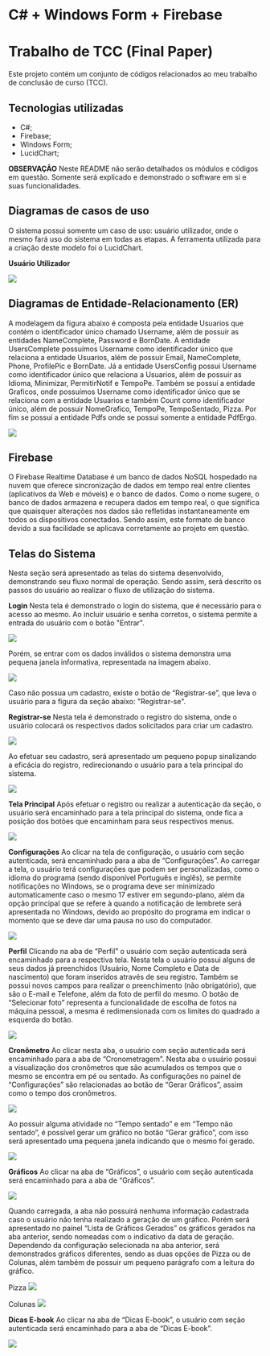 # C# + Windows Form + Firebase
# Trabalho de TCC (Final Paper)
  Este projeto contém um conjunto de códigos relacionados ao meu trabalho de conclusão de curso (TCC).

## Tecnologias utilizadas 
  - C#;
  - Firebase;
  - Windows Form;
  - LucidChart;

**OBSERVAÇÃO**
  Neste README não serão detalhados os módulos e códigos em questão. Somente será explicado e demonstrado
  o software em si e suas funcionalidades.

## Diagramas de casos de uso
  O sistema possui somente um caso de uso: usuário utilizador, onde o mesmo
  fará uso do sistema em todas as etapas. A ferramenta utilizada para a criação deste
  modelo foi o LucidChart.

  **Usuário Utilizador**
  
  ![](https://i.imgur.com/PLkH4Bf.png)

## Diagramas de Entidade-Relacionamento (ER)
  A modelagem da figura abaixo é composta pela entidade Usuarios que contém o
  identificador único chamado Username, além de possuir as entidades
  NameComplete, Password e BornDate. A entidade UsersComplete possuímos
  Username como identificador único que relaciona a entidade Usuarios, além de
  possuir Email, NameComplete, Phone, ProfilePic e BornDate. Já a entidade
  UsersConfig possui Username como identificador único que relaciona a Usuarios,
  além de possuir as Idioma, Minimizar, PermitirNotif e TempoPe. Também se possui
  a entidade Graficos, onde possuímos Username como identificador único que se
  relaciona com a entidade Usuarios e também Count como identificador único, além
  de possuir NomeGrafico, TempoPe, TempoSentado, Pizza.
  Por fim se possui a entidade Pdfs onde se possui somente a entidade PdfErgo.
  
  ![](https://i.imgur.com/qAtr56v.png)

## Firebase
  O Firebase Realtime Database é um banco de dados NoSQL hospedado na
  nuvem que oferece sincronização de dados em tempo real entre clientes (aplicativos
  da Web e móveis) e o banco de dados. Como o nome sugere, o banco de dados
  armazena e recupera dados em tempo real, o que significa que quaisquer alterações
  nos dados são refletidas instantaneamente em todos os dispositivos conectados.
  Sendo assim, este formato de banco devido a sua facilidade se aplicava corretamente 
  ao projeto em questão.

## Telas do Sistema
  Nesta seção será apresentado as telas do sistema desenvolvido,
  demonstrando seu fluxo normal de operação. Sendo assim, será descrito os passos
  do usuário ao realizar o fluxo de utilização do sistema.

  **Login**
  Nesta tela é demonstrado o login do sistema, que é necessário para o acesso ao mesmo.
  Ao incluir usuário e senha corretos, o sistema permite a entrada do usuário com o botão
  "Entrar".
  
  ![](https://i.imgur.com/gJE61xW.png)

  Porém, se entrar com os dados inválidos o sistema demonstra uma pequena
  janela informativa, representada na imagem abaixo.
  
  ![](https://i.imgur.com/2Mt8TIQ.png)

  Caso não possua um cadastro, existe o botão de “Registrar-se”, que leva o
  usuário para a figura da seção abaixo: "Registrar-se".


  **Registrar-se**
  Nesta tela é demonstrado o registro do sistema, onde o usuário
  colocará os respectivos dados solicitados para criar um cadastro.
  
  ![](https://i.imgur.com/Bg5iPT2.png)

  Ao efetuar seu cadastro, será apresentado um pequeno popup sinalizando a eficácia
  do registro, redirecionando o usuário para a tela principal do sistema.

  ![](https://i.imgur.com/ngYqP2U.png)


  **Tela Principal**
  Após efetuar o registro ou realizar a autenticação da seção, o usuário será
  encaminhado para a tela principal do sistema, onde fica a posição dos botões que
  encaminham para seus respectivos menus.

  ![](https://i.imgur.com/au3OjUg.png)


  **Configurações**
  Ao clicar na tela de configuração, o usuário com seção autenticada, será
  encaminhado para a aba de “Configurações”. Ao carregar a tela, o usuário terá 
  configurações que podem ser personalizadas, como o idioma do programa 
  (sendo disponível Português e inglês), se permite notificações no
  Windows, se o programa deve ser minimizado automaticamente caso o mesmo 17
  estiver em segundo-plano, além da opção principal que se refere à quando a
  notificação de lembrete será apresentada no Windows, devido ao propósito do
  programa em indicar o momento que se deve dar uma pausa no uso do computador.

  ![](https://i.imgur.com/BwG5IPP.png)


  **Perfil**
  Clicando na aba de “Perfil” o usuário com seção autenticada será
  encaminhado para a respectiva tela. Nesta tela o usuário possui alguns de 
  seus dados já preenchidos (Usuário, Nome Completo e Data de nascimento) 
  que foram inseridos através de seu registro.
  Também se possui novos campos para realizar o preenchimento (não obrigatório),
  que são o E-mail e Telefone, além da foto de perfil do mesmo.
  O botão de “Selecionar foto” representa a funcionalidade de escolha de fotos
  na máquina pessoal, a mesma é redimensionada com os limites do quadrado a
  esquerda do botão.

  ![](https://i.imgur.com/mlOlHT1.png)


  **Cronômetro**
  Ao clicar nesta aba, o usuário com seção autenticada será encaminhado para
  a aba de “Cronometragem”. Nesta aba o usuário
  possui a visualização dos cronômetros que são acumulados os tempos que o
  mesmo se encontra em pé ou sentado. As configurações no painel de
  “Configurações” são relacionadas ao botão de “Gerar Gráficos”, assim como o tempo
  dos cronômetros.

  ![](https://i.imgur.com/w3BeMGR.png)

  Ao possuir alguma atividade no “Tempo sentado” e em “Tempo não sentado”,
  é possível gerar um gráfico no botão “Gerar gráfico”, com isso será apresentado uma
  pequena janela indicando que o mesmo foi gerado.

  ![](https://i.imgur.com/GITB83L.png)


  **Gráficos**
  Ao clicar na aba de “Gráficos”, o usuário com seção autenticada será
  encaminhado para a aba de “Gráficos”.

  ![](https://i.imgur.com/kEY6OOv.png)

  Quando carregada, a aba não possuirá nenhuma informação cadastrada caso
  o usuário não tenha realizado a geração de um gráfico.
  Porém será apresentado no painel “Lista de Gráficos Gerados” os gráficos gerados
  na aba anterior, sendo nomeadas com o indicativo da data de geração. Dependendo da configuração 
  selecionada na aba anterior, será demonstrados gráficos diferentes, sendo as duas opções de 
  Pizza ou de Colunas, além também de possuir um pequeno parágrafo com a leitura do gráfico.

  Pizza
  ![](https://i.imgur.com/6DkYccU.png)

  Colunas
  ![](https://i.imgur.com/FVwe5bW.png)


  **Dicas E-book**
  Ao clicar na aba de “Dicas E-book”, o usuário com seção autenticada será
  encaminhado para a aba de “Dicas E-book”.

  ![](https://i.imgur.com/TOLGskc.png)
